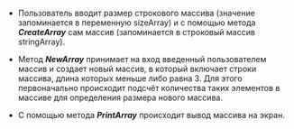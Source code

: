 * Пользователь вводит размер строкового массива (значение запоминается в переменную sizeArray) и с помощью метода *__CreateArray__* сам массив (запоминается в строковый массив stringArray).

* Метод *__NewArray__* принимает на вход введенный пользователем массив и создает новый массив, в который включает строки массива, длина которых меньше либо равна 3. Для этого первоначально происходит подсчёт количества таких элементов в массиве для определения размера нового массива.

* С помощью метода *__PrintArray__* происходит вывод массива на экран.